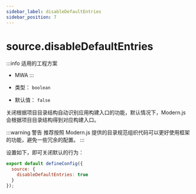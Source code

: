 ```yaml
---
sidebar_label: disableDefaultEntries
sidebar_position: 7
---
```


# source.disableDefaultEntries

:::info 适用的工程方案
* MWA
:::

* 类型： `boolean`
* 默认值： `false`

关闭根据项目目录结构自动识别应用构建入口的功能，默认情况下，Modern.js 会根据项目目录结构得到对应构建入口。

:::warning 警告
推荐按照 Modern.js 提供的目录规范组织代码可以更好使用框架的功能，避免一些冗余的配置。
:::

设置如下，即可关闭默认的行为：

```js title="modern.config.js"
export default defineConfig({
  source: {
    disableDefaultEntries: true
  }
});
```
